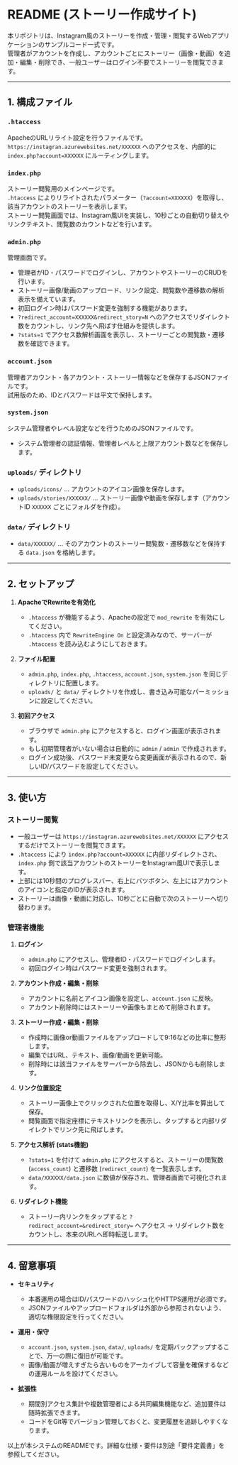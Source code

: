# README (ストーリー作成サイト)

本リポジトリは、Instagram風のストーリーを作成・管理・閲覧するWebアプリケーションのサンプルコード一式です。  
管理者がアカウントを作成し、アカウントごとにストーリー（画像・動画）を追加・編集・削除でき、一般ユーザーはログイン不要でストーリーを閲覧できます。

---

## 1. 構成ファイル

### `.htaccess`
ApacheのURLリライト設定を行うファイルです。  
`https://instagran.azurewebsites.net/XXXXXX` へのアクセスを、内部的に `index.php?account=XXXXXX` にルーティングします。

### `index.php`
ストーリー閲覧用のメインページです。  
`.htaccess` によりリライトされたパラメーター（`?account=XXXXXX`）を取得し、該当アカウントのストーリーを表示します。  
ストーリー閲覧画面では、Instagram風UIを実装し、10秒ごとの自動切り替えやリンクテキスト、閲覧数のカウントなどを行います。

### `admin.php`
管理画面です。  
- 管理者がID・パスワードでログインし、アカウントやストーリーのCRUDを行います。
- ストーリー画像/動画のアップロード、リンク設定、閲覧数や遷移数の解析表示を備えています。
- 初回ログイン時はパスワード変更を強制する機能があります。
- `?redirect_account=XXXXXX&redirect_story=N` へのアクセスでリダイレクト数をカウントし、リンク先へ飛ばす仕組みを提供します。
- `?stats=1` でアクセス数解析画面を表示し、ストーリーごとの閲覧数・遷移数を確認できます。

### `account.json`
管理者アカウント・各アカウント・ストーリー情報などを保存するJSONファイルです。  
試用版のため、IDとパスワードは平文で保持します。

### `system.json`
システム管理者やレベル設定などを行うためのJSONファイルです。  
- システム管理者の認証情報、管理者レベルと上限アカウント数などを保存します。

### `uploads/` ディレクトリ
- `uploads/icons/` … アカウントのアイコン画像を保存します。  
- `uploads/stories/XXXXXX/` … ストーリー画像や動画を保存します（アカウントID `XXXXXX` ごとにフォルダを作成）。

### `data/` ディレクトリ
- `data/XXXXXX/` … そのアカウントのストーリー閲覧数・遷移数などを保持する `data.json` を格納します。

---

## 2. セットアップ

1. **ApacheでRewriteを有効化**  
   - `.htaccess` が機能するよう、Apacheの設定で `mod_rewrite` を有効にしてください。
   - `.htaccess` 内で `RewriteEngine On` と設定済みなので、サーバーが `.htaccess` を読み込むようにしておきます。

2. **ファイル配置**  
   - `admin.php`, `index.php`, `.htaccess`, `account.json`, `system.json` を同じディレクトリに配置します。
   - `uploads/` と `data/` ディレクトリを作成し、書き込み可能なパーミッションに設定してください。

3. **初回アクセス**  
   - ブラウザで `admin.php` にアクセスすると、ログイン画面が表示されます。
   - もし初期管理者がいない場合は自動的に `admin` / `admin` で作成されます。
   - ログイン成功後、パスワード未変更なら変更画面が表示されるので、新しいID/パスワードを設定してください。

---

## 3. 使い方

### ストーリー閲覧

- 一般ユーザーは `https://instagran.azurewebsites.net/XXXXXX` にアクセスするだけでストーリーを閲覧できます。  
- `.htaccess` により `index.php?account=XXXXXX` に内部リダイレクトされ、`index.php` 側で該当アカウントのストーリーをInstagram風UIで表示します。  
- 上部には10秒間のプログレスバー、右上にバツボタン、左上にはアカウントのアイコンと指定のIDが表示されます。  
- ストーリーは画像・動画に対応し、10秒ごとに自動で次のストーリーへ切り替わります。  

### 管理者機能

1. **ログイン**  
   - `admin.php` にアクセスし、管理者ID・パスワードでログインします。  
   - 初回ログイン時はパスワード変更を強制されます。

2. **アカウント作成・編集・削除**  
   - アカウントに名前とアイコン画像を設定し、`account.json` に反映。  
   - アカウント削除時にはストーリーや画像もまとめて削除されます。

3. **ストーリー作成・編集・削除**  
   - 作成時に画像or動画ファイルをアップロードして9:16などの比率に整形します。  
   - 編集ではURL、テキスト、画像/動画を更新可能。  
   - 削除時には該当ファイルをサーバーから除去し、JSONからも削除します。

4. **リンク位置設定**  
   - ストーリー画像上でクリックされた位置を取得し、X/Y比率を算出して保存。  
   - 閲覧画面で指定座標にテキストリンクを表示し、タップすると内部リダイレクトでリンク先に飛ばします。

5. **アクセス解析 (stats機能)**  
   - `?stats=1` を付けて `admin.php` にアクセスすると、ストーリーの閲覧数 (`access_count`) と遷移数 (`redirect_count`) を一覧表示します。  
   - `data/XXXXXX/data.json` に数値が保存され、管理者画面で可視化されます。

6. **リダイレクト機能**  
   - ストーリー内リンクをタップすると `?redirect_account=&redirect_story=` へアクセス → リダイレクト数をカウントし、本来のURLへ即時転送します。

---

## 4. 留意事項

- **セキュリティ**  
  - 本番運用の場合はID/パスワードのハッシュ化やHTTPS運用が必須です。  
  - JSONファイルやアップロードフォルダは外部から参照されないよう、適切な権限設定を行ってください。

- **運用・保守**  
  - `account.json`, `system.json`, `data/`, `uploads/` を定期バックアップすることで、万一の際に復旧が可能です。  
  - 画像/動画が増えすぎたら古いものをアーカイブして容量を確保するなどの運用ルールを設けてください。

- **拡張性**  
  - 期間別アクセス集計や複数管理者による共同編集機能など、追加要件は随時拡張できます。  
  - コードをGit等でバージョン管理しておくと、変更履歴を追跡しやすくなります。

以上が本システムのREADMEです。詳細な仕様・要件は別途「要件定義書」を参照してください。
